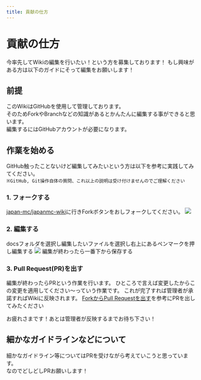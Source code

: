 ```yaml
---
title: 貢献の仕方
---
```

# 貢献の仕方
今率先してWikiの編集を行いたい！という方を募集しております！
もし興味がある方は以下のガイドにそって編集をお願いします！

## 前提
このWikiはGitHubを使用して管理しております。  
そのためForkやBranchなどの知識があるとかんたんに編集する事ができると思います。  
編集するにはGitHubアカウントが必要になります。

## 作業を始める
GitHub触ったことないけど編集してみたいという方は以下を参考に実践してみてください。  
`※GitHub, Git操作自体の質問、これ以上の説明は受け付けませんのでご理解ください`

### 1. フォークする
[japan-mc/japanmc-wiki](https://github.com/japan-mc/japanmc-wiki)に行きForkボタンをおしフォークしてください。
![](/assets/img/fork.png)

### 2. 編集する
docsフォルダを選択し編集したいファイルを選択し右上にあるペンマークを押し編集する
![](/assets/img/edit.png)
編集が終わったら一番下から保存する

### 3. Pull Request(PR)を出す
編集が終わったらPRという作業を行います。
ひところで言えば変更したからこの変更を適用してください〜っていう作業です。
これが完了すれば管理者が承諾すればWikiに反映されます。
[ForkからPull Requestを出す](https://docs.github.com/ja/github/collaborating-with-pull-requests/proposing-changes-to-your-work-with-pull-requests/creating-a-pull-request-from-a-fork)を参考にPRを出してみたください

お疲れさまです！あとは管理者が反映するまでお待ち下さい！

## 細かなガイドラインなどについて
細かなガイドライン等についてはPRを受けながら考えていこうと思っています。  
なのでどしどしPRお願いします！
